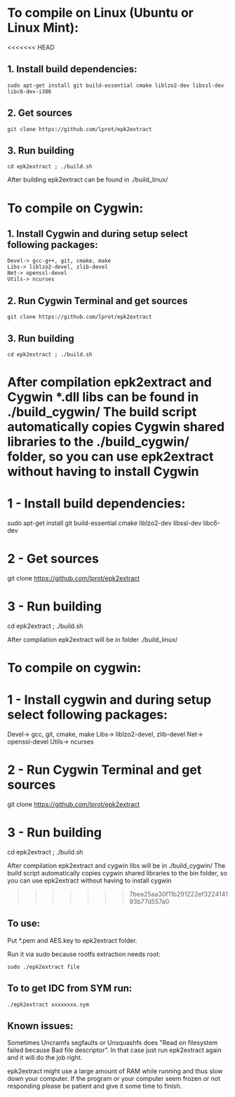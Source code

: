 To compile on Linux (Ubuntu or Linux Mint):
===========================================
<<<<<<< HEAD

## 1. Install build dependencies:

    sudo apt-get install git build-essential cmake liblzo2-dev libssl-dev libc6-dev-i386

## 2. Get sources

    git clone https://github.com/lprot/epk2extract

## 3. Run building

    cd epk2extract ; ./build.sh

After building epk2extract can be found in ./build_linux/ 


To compile on Cygwin:
=====================

## 1. Install Cygwin and during setup select following packages:

    Devel-> gcc-g++, git, cmake, make
    Libs-> liblzo2-devel, zlib-devel
    Net-> openssl-devel
    Utils-> ncurses

## 2. Run Cygwin Terminal and get sources

    git clone https://github.com/lprot/epk2extract

## 3. Run building

    cd epk2extract ; ./build.sh

After compilation epk2extract and Cygwin *.dll libs can be found in ./build_cygwin/
The build script automatically copies Cygwin shared libraries to the ./build_cygwin/  folder, so you can use epk2extract without having to install Cygwin
=======

# 1 - Install build dependencies:
sudo apt-get install git build-essential cmake liblzo2-dev libssl-dev libc6-dev

# 2 - Get sources
git clone https://github.com/lprot/epk2extract

# 3 - Run building
cd epk2extract ; ./build.sh

After compilation epk2extract will be in folder ./build_linux/ 


To compile on cygwin:
==============================

# 1 - Install cygwin and during setup select following packages:
Devel-> gcc, git, cmake, make
Libs-> liblzo2-devel, zlib-devel
Net-> openssl-devel
Utils-> ncurses

# 2 - Run Cygwin Terminal and get sources
git clone https://github.com/lprot/epk2extract

# 3 - Run building
cd epk2extract ; ./build.sh

After compilation epk2extract and cygwin libs will be in ./build_cygwin/
The build script automatically copies cygwin shared libraries to the bin folder, so you can use epk2extract
without having to install cygwin

>>>>>>> 7bea25aa30f11b291222ef322414193b77d557a0

## To use:

Put *.pem and AES.key to epk2extract folder.

Run it via sudo because rootfs extraction needs root:

    sudo ./epk2extract file

## To to get IDC from SYM run:

    ./epk2extract xxxxxxxx.sym

## Known issues:
Sometimes Uncramfs segfaults or Unsquashfs does "Read on filesystem failed because Bad file descriptor".
In that case just run epk2extract again and it will do the job right.

epk2extract might use a large amount of RAM while running and thus slow down your computer.
If the program or your computer seem frozen or not responding please be patient and give it some time to finish.
